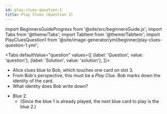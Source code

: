 ```yaml
---
id: play-clues-question-1
title: Play Clues (Question 1)
---
```


import BeginnersGuideProgress from '@site/src/beginnersGuide.js';
import Tabs from '@theme/Tabs';
import TabItem from '@theme/TabItem';
import PlayCluesQuestion1 from '@site/image-generator/yml/beginner/play-clues-question-1.yml';

<BeginnersGuideProgress part="8" />

<!-- lint disable no-undefined-references -->

<Tabs
  defaultValue="question"
  values={[
    {label: 'Question', value: 'question'},
    {label: 'Solution', value: 'solution'},
  ]}>
<TabItem value="question">

- Alice clues blue to Bob, which touches one card on slot 3.
- From Bob's perspective, this must be a *Play Clue*. Bob marks down the identity of the card.
- What identity does Bob write down?

</TabItem>
<TabItem value="solution">

- Blue 2.
  - (Since the blue 1 is already played, the next blue card to play is the blue 2.)

</TabItem>
</Tabs>

<PlayCluesQuestion1 />
